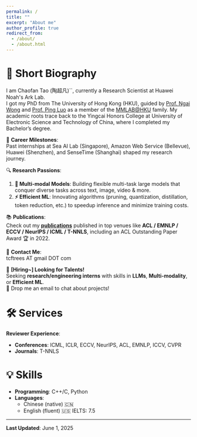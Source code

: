 ```yaml
---
permalink: /
title: ""
excerpt: "About me"
author_profile: true
redirect_from:
  - /about/
  - /about.html
---
```



# 🌟 Short Biography  
I am Chaofan Tao (陶超凡)``, currently a Research Scientist at Huawei Noah's Ark Lab.  
I got my PhD from The University of Hong Kong (HKU), guided by [Prof. Ngai Wong](https://www.eee.hku.hk/~nwong/) and [Prof. Ping Luo](http://luoping.me/) as a member of the [MMLAB@HKU](https://mmlab.hk/) family. My academic roots trace back to the Yingcai Honors College at University of Electronic Science and Technology of China, where I completed my Bachelor’s degree.  

🌱 **Career Milestones**:  
Past internships at Sea AI Lab (Singapore), Amazon Web Service (Bellevue), Huawei (Shenzhen), and SenseTime (Shanghai) shaped my research journey.  

🔍 **Research Passions**:  
1. **📱 Multi-modal Models**: Building flexible multi-task large models that conquer diverse tasks across text, image, video & more.  
2. **⚡ Efficient ML**: Innovating algorithms (pruning, quantization, distillation, token reduction, etc.) to speedup inference and minimize training costs.  

📚 **Publications**:  
Check out my [**publications**](https://scholar.google.com/citations?hl=en&view_op=list_works&gmla=AJsN-F5DfisY6qynQkPPreVmBlpCYV8WALf-n4aVHphvfHF9GAmm2cYErmRxuXccCwkrSglgJN4L6s2t4Cn5Ei6r5jEfLOvnoA&user=gjmfLroAAAAJ) published in top venues like **ACL / EMNLP / ECCV / NeurIPS / ICML / T-NNLS**, including an ACL  Outstanding Paper Award 🏆 in 2022. 

📩 **Contact Me**:  
tcftrees AT gmail DOT com  

🚀 **[Hiring~] Looking for Talents!**  
Seeking **research/engineering interns** with skills in **LLMs**, **Multi-modality**, or **Efficient ML**.  
💬 Drop me an email to chat about projects!  


# 🛠️ Services  
**Reviewer Experience**:  
- **Conferences**: ICML, ICLR, ECCV, NeurIPS, ACL, EMNLP, ICCV, CVPR  
- **Journals**: T-NNLS  


# 💡 Skills  
- **Programming**: C++/C, Python  
- **Languages**:  
  - Chinese (native) 🇨🇳  
  - English (fluent) 🇺🇸  IELTS: 7.5 


---  
**Last Updated**: June 1, 2025  